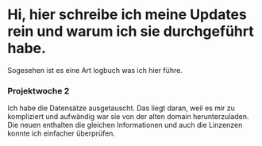 # Hi, hier schreibe ich meine Updates rein und warum ich sie durchgeführt habe.

Sogesehen ist es eine Art logbuch was ich hier führe.

### Projektwoche 2
Ich habe die Datensätze ausgetauscht. Das liegt daran, weil es mir zu kompliziert und aufwändig war sie von der alten domain herunterzuladen.
Die neuen enthalten die gleichen Informationen und auch die Linzenzen konnte ich einfacher überprüfen.

